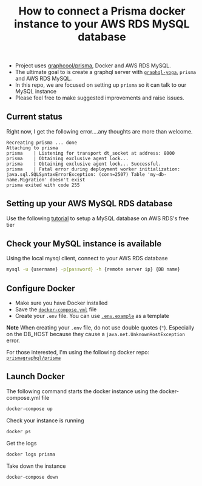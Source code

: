 <h1 align="center"><strong>How to connect a Prisma docker instance to your AWS RDS MySQL database</strong></h1>

<br />

- Project uses [graphcool/prisma](https://github.com/graphcool/prisma), Docker and AWS RDS MySQL.
- The ultimate goal to is create a graphql server with [`graphql-yoga`](https://github.com/graphcool/graphql-yoga), `prisma` and AWS RDS MySQL.
- In this repo, we are focused on setting up `prisma` so it can talk to our MySQL instance
- Please feel free to make suggested improvements and raise issues.

## Current status

Right now, I get the following error....any thoughts are more than welcome. 

```
Recreating prisma ... done
Attaching to prisma
prisma    | Listening for transport dt_socket at address: 8000
prisma    | Obtaining exclusive agent lock...
prisma    | Obtaining exclusive agent lock... Successful.
prisma    | Fatal error during deployment worker initialization: java.sql.SQLSyntaxErrorException: (conn=2507) Table 'my-db-name.Migration' doesn't exist
prisma exited with code 255
```

## Setting up your AWS MySQL RDS database

Use the following [tutorial](https://gist.github.com/marktani/8631cb9c63d0973bcdd8bff19d6162c2) to setup a MySQL database on AWS RDS's free tier

## Check your MySQL instance is available

Using the local mysql client, connect to your AWS RDS database

```sh
mysql -u {username} -p{password} -h {remote server ip} {DB name}
```

## Configure Docker

- Make sure you have Docker installed
- Save the [`docker-compose.yml`](./docker-compose.yml) file
- Create your `.env` file. You can use [`.env.example`](./.env.example) as a template

**Note** When creating your `.env` file, do not use double quotes (`"`). Especially on the DB_HOST because they cause a `java.net.UnknownHostException` error.

For those interested, I'm using the following docker repo: [`prismagraphql/prisma`](https://hub.docker.com/r/prismagraphql/prisma/)

## Launch Docker

The following command starts the docker instance using the docker-compose.yml file

```sh
docker-compose up 
```

Check your instance is running
```sh
docker ps
```

Get the logs
```sh
docker logs prisma
```

Take down the instance
```sh
docker-compose down
```